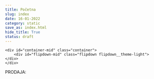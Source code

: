 ```yaml
---
title: Početna
slug: index
date: 16-01-2022
category: static
save_as: index.html
hide_title: True
status: draft
---
```


<div class="albums">

	<div id="container-mid" class="container">
		<div id="flipdown-mid" class="flipdown flipdown__theme-light"> </div>
	</div>
	
</div>
	
<div id="container-low" class="container">
	<p id="title-container-low">PRODAJA:</p>
	<div id="flipdown-low" class="flipdown flipdown__theme-light"> </div>
</div>


<!-- <section id="section07" class="demo">
  <a href="#section08"><span></span><span></span><span></span></a>
</section> -->
